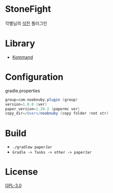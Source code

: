 # StoneFight

각별님의 [석전](https://www.youtube.com/watch?v=FqAD6Z2Ivoo) 플러그인

# Library

* [Kommand](https://github.com/monun/kommand)

# Configuration

gradle.properties

```gradle
group=com.noobnuby.plugin (group)
version=1.0.0 (ver)
paper_version=1.20.2 (papermc ver)
copy_dir=/Users/noobnuby (copy folder !not str) 
```

# Build

* `./gradlew paperJar`
* `Gradle -> Tasks -> other -> paperJar`

# License

[GPL-3.0](https://github.com/NOOBNUBY/kotlin-plugin-template/blob/master/LICENSE)